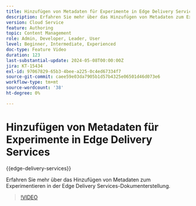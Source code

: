 ```yaml
---
title: Hinzufügen von Metadaten für Experimente in Edge Delivery Services
description: Erfahren Sie mehr über das Hinzufügen von Metadaten zum Experimentieren in der Edge Delivery Services-Dokumenterstellung.
version: Cloud Service
feature: Authoring
topic: Content Management
role: Admin, Developer, Leader, User
level: Beginner, Intermediate, Experienced
doc-type: Feature Video
duration: 123
last-substantial-update: 2024-05-08T00:00:00Z
jira: KT-15434
exl-id: 97067829-65b3-4bee-a225-0c4ed67334f7
source-git-commit: caee59e03da7905b1d57b4325e06501d46d073e6
workflow-type: tm+mt
source-wordcount: '38'
ht-degree: 0%

---
```


# Hinzufügen von Metadaten für Experimente in Edge Delivery Services

{{edge-delivery-services}}

Erfahren Sie mehr über das Hinzufügen von Metadaten zum Experimentieren in der Edge Delivery Services-Dokumenterstellung.

>[!VIDEO](https://video.tv.adobe.com/v/3428796/?learn=on)
